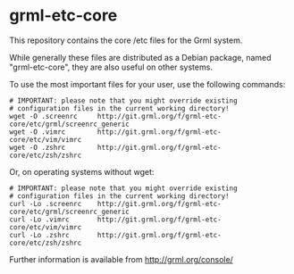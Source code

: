 grml-etc-core
=============

This repository contains the core /etc files for the Grml system.

While generally these files are distributed as a Debian package, named
"grml-etc-core", they are also useful on other systems.

To use the most important files for your user, use the following commands:

    # IMPORTANT: please note that you might override existing
    # configuration files in the current working directory!
    wget -O .screenrc     http://git.grml.org/f/grml-etc-core/etc/grml/screenrc_generic
    wget -O .vimrc        http://git.grml.org/f/grml-etc-core/etc/vim/vimrc
    wget -O .zshrc        http://git.grml.org/f/grml-etc-core/etc/zsh/zshrc


Or, on operating systems without wget:

    # IMPORTANT: please note that you might override existing
    # configuration files in the current working directory!
    curl -Lo .screenrc    http://git.grml.org/f/grml-etc-core/etc/grml/screenrc_generic
    curl -Lo .vimrc       http://git.grml.org/f/grml-etc-core/etc/vim/vimrc
    curl -Lo .zshrc       http://git.grml.org/f/grml-etc-core/etc/zsh/zshrc


Further information is available from http://grml.org/console/

